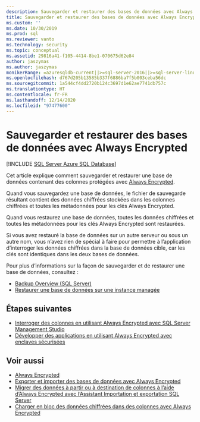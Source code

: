 ```yaml
---
description: Sauvegarder et restaurer des bases de données avec Always Encrypted
title: Sauvegarder et restaurer des bases de données avec Always Encrypted | Microsoft Docs
ms.custom: ''
ms.date: 10/30/2019
ms.prod: sql
ms.reviewer: vanto
ms.technology: security
ms.topic: conceptual
ms.assetid: 29816a41-f105-4414-8be1-070675d62e84
author: jaszymas
ms.author: jaszymas
monikerRange: =azuresqldb-current||>=sql-server-2016||>=sql-server-linux-2017||=azuresqldb-mi-current
ms.openlocfilehash: d767d205b13585b337f6886ba7f5b003ceba56dc
ms.sourcegitcommit: 1a544cf4dd2720b124c3697d1e62ae7741db757c
ms.translationtype: HT
ms.contentlocale: fr-FR
ms.lasthandoff: 12/14/2020
ms.locfileid: "97477600"
---
```

# <a name="backup-and-restore-databases-using-always-encrypted"></a>Sauvegarder et restaurer des bases de données avec Always Encrypted 
[!INCLUDE [SQL Server Azure SQL Database](../../../includes/applies-to-version/sql-asdb.md)]

Cet article explique comment sauvegarder et restaurer une base de données contenant des colonnes protégées avec [Always Encrypted](../../../relational-databases/security/encryption/always-encrypted-database-engine.md).

Quand vous sauvegardez une base de données, le fichier de sauvegarde résultant contient des données chiffrées stockées dans les colonnes chiffrées et toutes les métadonnées pour les clés Always Encrypted.

Quand vous restaurez une base de données, toutes les données chiffrées et toutes les métadonnées pour les clés Always Encrypted sont restaurées. 

Si vous avez restauré la base de données sur un autre serveur ou sous un autre nom, vous n’avez rien de spécial à faire pour permettre à l’application d’interroger les données chiffrées dans la base de données cible, car les clés sont identiques dans les deux bases de données.

Pour plus d’informations sur la façon de sauvegarder et de restaurer une base de données, consultez :
- [Backup Overview (SQL Server)](../../backup-restore/backup-overview-sql-server.md)
- [Restaurer une base de données sur une instance managée](/azure/sql-database/sql-database-managed-instance-get-started-restore)

## <a name="next-steps"></a>Étapes suivantes
- [Interroger des colonnes en utilisant Always Encrypted avec SQL Server Management Studio](always-encrypted-query-columns-ssms.md)
- [Développer des applications en utilisant Always Encrypted avec enclaves sécurisées](always-encrypted-enclaves-client-development.md) 

## <a name="see-also"></a>Voir aussi
- [Always Encrypted](../../../relational-databases/security/encryption/always-encrypted-database-engine.md)
- [Exporter et importer des bases de données avec Always Encrypted](always-encrypted-migrate-using-bacpac.md)
- [Migrer des données à partir ou à destination de colonnes à l’aide d’Always Encrypted avec l’Assistant Importation et exportation SQL Server](always-encrypted-migrate-using-import-export-wizard.md)
- [Charger en bloc des données chiffrées dans des colonnes avec Always Encrypted](migrate-sensitive-data-protected-by-always-encrypted.md)